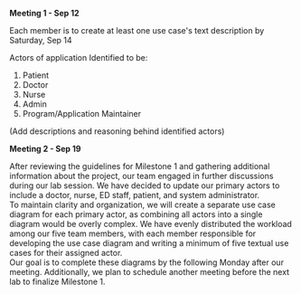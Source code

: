 **Meeting 1 - Sep 12**

Each member is to create at least one use case's text description by Saturday, Sep 14

Actors of application Identified to be:

1. Patient
2. Doctor
3. Nurse
4. Admin
5. Program/Application Maintainer

(Add descriptions and reasoning behind identified actors)

**Meeting 2 - Sep 19**

After reviewing the guidelines for Milestone 1 and gathering additional information about the project,
our team engaged in further discussions during our lab session. We have decided to update our primary actors
to include a doctor, nurse, ED staff, patient, and system administrator.
<br>
To maintain clarity and organization, we will create a separate use case diagram for each primary actor,
as combining all actors into a single diagram would be overly complex. We have evenly distributed the workload
among our five team members, with each member responsible for developing the use case diagram and writing a
minimum of five textual use cases for their assigned actor.
<br>
Our goal is to complete these diagrams by the following Monday after our meeting. Additionally, we plan
to schedule another meeting before the next lab to finalize Milestone 1.
